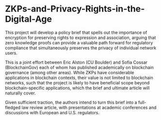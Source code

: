 # ZKPs-and-Privacy-Rights-in-the-Digital-Age
This project will develop a policy brief that spells out the importance of encryption for preserving rights to expression and association, arguing that zero knowledge proofs can provide a valuable path forward for regulatory compliance that simultaneously preserves the privacy of individual network users.

This is a joint effort between Eric Alston (CU Boulder) and Sofia Cossar (BlockchainGov) each of whom has published academically on blockchain governance (among other areas). While ZKPs have considerable applications in blockchain contexts, their value is not limited to blockchain networks, such that the project is likely to have beneficial scope beyond blockchain-specific applications, which the brief and ultimate article will naturally cover.

Given sufficient traction, the authors intend to turn this brief into a full-fledged law review article, with presentations at academic conferences and discussions with European and U.S. regulators.
